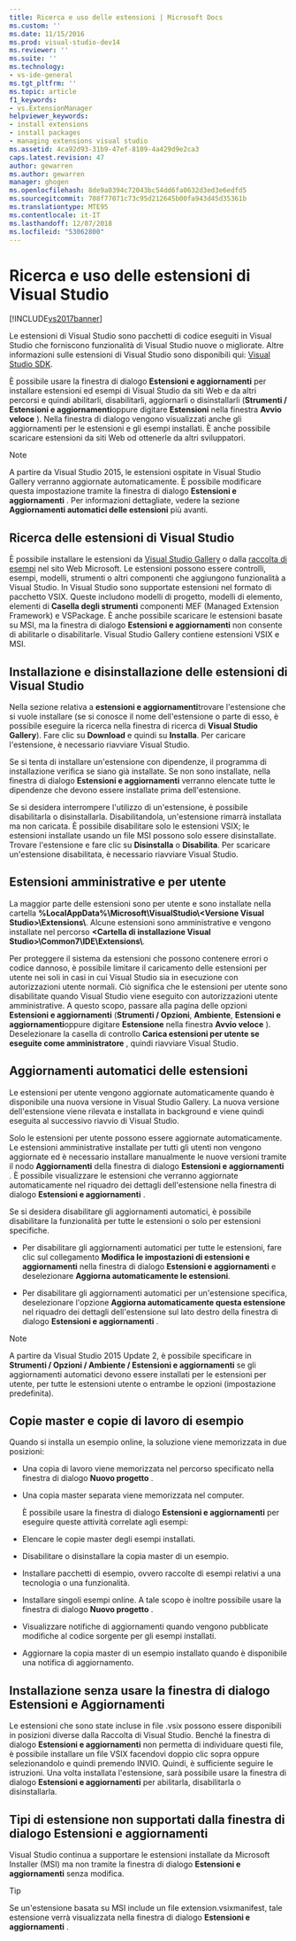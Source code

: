 ```yaml
---
title: Ricerca e uso delle estensioni | Microsoft Docs
ms.custom: ''
ms.date: 11/15/2016
ms.prod: visual-studio-dev14
ms.reviewer: ''
ms.suite: ''
ms.technology:
- vs-ide-general
ms.tgt_pltfrm: ''
ms.topic: article
f1_keywords:
- vs.ExtensionManager
helpviewer_keywords:
- install extensions
- install packages
- managing extensions visual studio
ms.assetid: 4ca92d93-31b9-47ef-8109-4a429d9e2ca3
caps.latest.revision: 47
author: gewarren
ms.author: gewarren
manager: ghogen
ms.openlocfilehash: 8de9a0394c72043bc54dd6fa0632d3ed3e6edfd5
ms.sourcegitcommit: 708f77071c73c95d212645b00fa943d45d35361b
ms.translationtype: MTE95
ms.contentlocale: it-IT
ms.lasthandoff: 12/07/2018
ms.locfileid: "53062800"
---
```

# <a name="finding-and-using-visual-studio-extensions"></a>Ricerca e uso delle estensioni di Visual Studio
[!INCLUDE[vs2017banner](../includes/vs2017banner.md)]

Le estensioni di Visual Studio sono pacchetti di codice eseguiti in Visual Studio che forniscono funzionalità di Visual Studio nuove o migliorate. Altre informazioni sulle estensioni di Visual Studio sono disponibili qui: [Visual Studio SDK](../extensibility/visual-studio-sdk.md).

 È possibile usare la finestra di dialogo **Estensioni e aggiornamenti** per installare estensioni ed esempi di Visual Studio da siti Web e da altri percorsi e quindi abilitarli, disabilitarli, aggiornarli o disinstallarli (**Strumenti / Estensioni e aggiornamenti**oppure digitare **Estensioni** nella finestra **Avvio veloce** ). Nella finestra di dialogo vengono visualizzati anche gli aggiornamenti per le estensioni e gli esempi installati. È anche possibile scaricare estensioni da siti Web od ottenerle da altri sviluppatori.

> [!NOTE]
>  A partire da Visual Studio 2015, le estensioni ospitate in Visual Studio Gallery verranno aggiornate automaticamente.  È possibile modificare questa impostazione tramite la finestra di dialogo **Estensioni e aggiornamenti** .  Per informazioni dettagliate, vedere la sezione **Aggiornamenti automatici delle estensioni** più avanti.

## <a name="finding-visual-studio-extensions"></a>Ricerca delle estensioni di Visual Studio
 È possibile installare le estensioni da [Visual Studio Gallery](http://go.microsoft.com/fwlink/?LinkID=178891) o dalla [raccolta di esempi](http://go.microsoft.com/fwlink/?LinkId=245175) nel sito Web Microsoft. Le estensioni possono essere controlli, esempi, modelli, strumenti o altri componenti che aggiungono funzionalità a Visual Studio. In Visual Studio sono supportate estensioni nel formato di pacchetto VSIX. Queste includono modelli di progetto, modelli di elemento, elementi di **Casella degli strumenti** componenti MEF (Managed Extension Framework) e VSPackage. È anche possibile scaricare le estensioni basate su MSI, ma la finestra di dialogo **Estensioni e aggiornamenti** non consente di abilitarle o disabilitarle. Visual Studio Gallery contiene estensioni VSIX e MSI.

## <a name="installing-or-uninstalling-visual-studio-extensions"></a>Installazione e disinstallazione delle estensioni di Visual Studio
 Nella sezione relativa a **estensioni e aggiornamenti**trovare l'estensione che si vuole installare (se si conosce il nome dell'estensione o parte di esso, è possibile eseguire la ricerca nella finestra di ricerca di **Visual Studio Gallery**). Fare clic su **Download** e quindi su **Installa**. Per caricare l'estensione, è necessario riavviare Visual Studio.

 Se si tenta di installare un'estensione con dipendenze, il programma di installazione verifica se siano già installate. Se non sono installate, nella finestra di dialogo **Estensioni e aggiornamenti** verranno elencate tutte le dipendenze che devono essere installate prima dell'estensione.

 Se si desidera interrompere l'utilizzo di un'estensione, è possibile disabilitarla o disinstallarla. Disabilitandola, un'estensione rimarrà installata ma non caricata. È possibile disabilitare solo le estensioni VSIX; le estensioni installate usando un file MSI possono solo essere disinstallate. Trovare l'estensione e fare clic su **Disinstalla** o **Disabilita**. Per scaricare un'estensione disabilitata, è necessario riavviare Visual Studio.

## <a name="per-user-and-administrative-extensions"></a>Estensioni amministrative e per utente
 La maggior parte delle estensioni sono per utente e sono installate nella cartella **%LocalAppData%\Microsoft\VisualStudio\\<Versione Visual Studio\>\Extensions\\**. Alcune estensioni sono amministrative e vengono installate nel percorso **\<Cartella di installazione Visual Studio>\Common7\IDE\Extensions\\**.

 Per proteggere il sistema da estensioni che possono contenere errori o codice dannoso, è possibile limitare il caricamento delle estensioni per utente nei soli in casi in cui Visual Studio sia in esecuzione con autorizzazioni utente normali. Ciò significa che le estensioni per utente sono disabilitate quando Visual Studio viene eseguito con autorizzazioni utente amministrative. A questo scopo, passare alla pagina delle opzioni **Estensioni e aggiornamenti** (**Strumenti / Opzioni**, **Ambiente**, **Estensioni e aggiornamenti**oppure digitare **Estensione** nella finestra **Avvio veloce** ). Deselezionare la casella di controllo **Carica estensioni per utente se eseguite come amministratore** , quindi riavviare Visual Studio.

## <a name="automatic-extension-updates"></a>Aggiornamenti automatici delle estensioni
 Le estensioni per utente vengono aggiornate automaticamente quando è disponibile una nuova versione in Visual Studio Gallery.  La nuova versione dell'estensione viene rilevata e installata in background e viene quindi eseguita al successivo riavvio di Visual Studio.

 Solo le estensioni per utente possono essere aggiornate automaticamente.  Le estensioni amministrative installate per tutti gli utenti non vengono aggiornate ed è necessario installare manualmente le nuove versioni tramite il nodo **Aggiornamenti** della finestra di dialogo **Estensioni e aggiornamenti** . È possibile visualizzare le estensioni che verranno aggiornate automaticamente nel riquadro dei dettagli dell'estensione nella finestra di dialogo **Estensioni e aggiornamenti** .

 Se si desidera disabilitare gli aggiornamenti automatici, è possibile disabilitare la funzionalità per tutte le estensioni o solo per estensioni specifiche.

-   Per disabilitare gli aggiornamenti automatici per tutte le estensioni, fare clic sul collegamento **Modifica le impostazioni di estensioni e aggiornamenti** nella finestra di dialogo **Estensioni e aggiornamenti** e deselezionare **Aggiorna automaticamente le estensioni**.

-   Per disabilitare gli aggiornamenti automatici per un'estensione specifica, deselezionare l'opzione **Aggiorna automaticamente questa estensione** nel riquadro dei dettagli dell'estensione sul lato destro della finestra di dialogo **Estensioni e aggiornamenti** .

> [!NOTE]
>  A partire da Visual Studio 2015 Update 2, è possibile specificare in **Strumenti / Opzioni / Ambiente / Estensioni e aggiornamenti** se gli aggiornamenti automatici devono essere installati per le estensioni per utente, per tutte le estensioni utente o entrambe le opzioni (impostazione predefinita).

## <a name="sample-master-copies-and-working-copies"></a>Copie master e copie di lavoro di esempio
 Quando si installa un esempio online, la soluzione viene memorizzata in due posizioni:

- Una copia di lavoro viene memorizzata nel percorso specificato nella finestra di dialogo **Nuovo progetto** .

- Una copia master separata viene memorizzata nel computer.

  È possibile usare la finestra di dialogo **Estensioni e aggiornamenti** per eseguire queste attività correlate agli esempi:

- Elencare le copie master degli esempi installati.

- Disabilitare o disinstallare la copia master di un esempio.

- Installare pacchetti di esempio, ovvero raccolte di esempi relativi a una tecnologia o una funzionalità.

- Installare singoli esempi online. A tale scopo è inoltre possibile usare la finestra di dialogo **Nuovo progetto** .

- Visualizzare notifiche di aggiornamenti quando vengono pubblicate modifiche al codice sorgente per gli esempi installati.

- Aggiornare la copia master di un esempio installato quando è disponibile una notifica di aggiornamento.

## <a name="installing-without-using-the-extensions-and-updates-dialog-box"></a>Installazione senza usare la finestra di dialogo Estensioni e Aggiornamenti
 Le estensioni che sono state incluse in file .vsix possono essere disponibili in posizioni diverse dalla Raccolta di Visual Studio. Benché la finestra di dialogo **Estensioni e aggiornamenti** non permetta di individuare questi file, è possibile installare un file VSIX facendovi doppio clic sopra oppure selezionandolo e quindi premendo INVIO. Quindi, è sufficiente seguire le istruzioni. Una volta installata l'estensione, sarà possibile usare la finestra di dialogo **Estensioni e aggiornamenti** per abilitarla, disabilitarla o disinstallarla.

## <a name="extension-types-not-supported-by-the-extensions-and-updates-dialog-box"></a>Tipi di estensione non supportati dalla finestra di dialogo Estensioni e aggiornamenti
 Visual Studio continua a supportare le estensioni installate da Microsoft Installer (MSI) ma non tramite la finestra di dialogo **Estensioni e aggiornamenti** senza modifica.

> [!TIP]
>  Se un'estensione basata su MSI include un file extension.vsixmanifest, tale estensione verrà visualizzata nella finestra di dialogo **Estensioni e aggiornamenti** .

